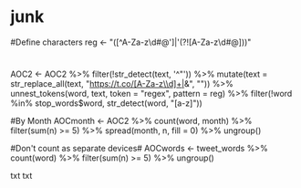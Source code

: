 # junk
#Define characters
reg <- "([^A-Za-z\\d#@']|'(?![A-Za-z\\d#@]))"
#
#
AOC2 <- AOC2 %>%
  filter(!str_detect(text, '^"')) %>%
  mutate(text = str_replace_all(text, "https://t.co/[A-Za-z\\d]+|&amp;", "")) %>%
  unnest_tokens(word, text, token = "regex", pattern = reg) %>%
  filter(!word %in% stop_words$word,
         str_detect(word, "[a-z]"))

#By Month
AOCmonth <- AOC2 %>%
  count(word, month) %>%
  filter(sum(n) >= 5) %>%
  spread(month, n, fill = 0) %>%
  ungroup()

#Don't count as separate devices#
AOCwords <- tweet_words %>%
  count(word) %>%
  filter(sum(n) >= 5) %>%
  ungroup()
  
  txt txt
